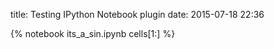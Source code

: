 title: Testing IPython Notebook plugin
date:  2015-07-18 22:36

{% notebook its_a_sin.ipynb cells[1:] %}
